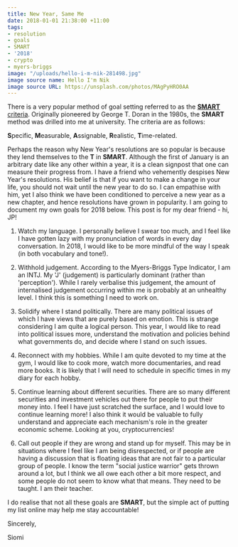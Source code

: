 ```yaml
---
title: New Year, Same Me
date: 2018-01-01 21:38:00 +11:00
tags:
- resolution
- goals
- SMART
- '2018'
- crypto
- myers-briggs
image: "/uploads/hello-i-m-nik-281498.jpg"
image source name: Hello I'm Nik
image source URL: https://unsplash.com/photos/MAgPyHRO0AA
---
```


There is a very popular method of goal setting referred to as the **[SMART](https://www.projectsmart.co.uk/smart-goals.php)**[ criteria](https://www.projectsmart.co.uk/smart-goals.php). Originally pioneered by George T. Doran in the 1980s, the **SMART** method was drilled into me at university. The criteria are as follows:

**S**pecific, **M**easurable, **A**ssignable, **R**ealistic, **T**ime-related.

Perhaps the reason why New Year's resolutions are so popular is because they lend themselves to the **T** in **SMART**. Although the first of January is an arbitrary date like any other within a year, it is a clean signpost that one can measure their progress from. I have a friend who vehemently despises New Year's resolutions. His belief is that if you want to make a change in your life, you should not wait until the new year to do so. I can empathise with him, yet I also think we have been conditioned to perceive a new year as a new chapter, and hence resolutions have grown in popularity. I am going to document my own goals for 2018 below. This post is for my dear friend - hi, JP!

1. Watch my language. I personally believe I swear too much, and I feel like I have gotten lazy with my pronunciation of words in every day conversation. In 2018, I would like to be more mindful of the way I speak (in both vocabulary and tone!).

2. Withhold judgement. According to the Myers-Briggs Type Indicator, I am an INTJ. My 'J' (judgement) is particularly dominant (rather than 'perception'). While I rarely verbalise this judgement, the amount of internalised judgement occurring within me is probably at an unhealthy level. I think this is something I need to work on.

3. Solidify where I stand politically. There are many political issues of which I have views that are purely based on emotion. This is strange considering I am quite a logical person. This year, I would like to read into political issues more, understand the motivation and policies behind what governments do, and decide where I stand on such issues.

4. Reconnect with my hobbies. While I am quite devoted to my time at the gym, I would like to cook more, watch more documentaries, and read more books. It is likely that I will need to schedule in specific times in my diary for each hobby.

5. Continue learning about different securities. There are so many different securities and investment vehicles out there for people to put their money into. I feel I have just scratched the surface, and I would love to continue learning more! I also think it would be valuable to fully understand and appreciate each mechanism's role in the greater economic scheme. Looking at you, cryptocurrencies!

6. Call out people if they are wrong and stand up for myself. This may be in situations where I feel like I am being disrespected,  or if people are having a discussion that is floating ideas that are not fair to a particular group of people. I know the term "social justice warrior" gets thrown around a lot, but I think we all owe each other a bit more respect, and some people do not seem to know what that means. They need to be taught. I am their teacher.

I do realise that not all these goals are **SMART**, but the simple act of putting my list online may help me stay accountable!

Sincerely,

Siomi